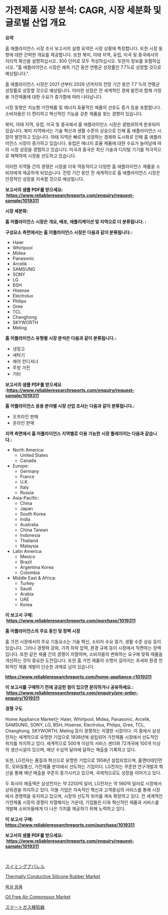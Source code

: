 <p><h1>가전제품 시장 분석: CAGR, 시장 세분화 및 글로벌 산업 개요</h1></p><p><strong>요약</strong></p>
<p><p>홈 애플라이언스 시장 조사 보고서의 실행 요약은 시장 상황에 특정합니다. 또한 시장 동향에 대한 간략한 개요를 제공합니다. 또한 북미, 아태 지역, 유럽, 미국 및 중국에서의 지리적 확산을 설명하십시오. 300 단어로 모두 작성하십시오. 또한이 정보를 포함하십시오. "홈 애플라이언스 시장은 예측 기간 동안 연평균 성장률인 7.7%로 성장할 것으로 예상됩니다.".</p><p>홈 애플라이언스 시장은 2021 년부터 2026 년까지의 전망 기간 동안 7.7 %의 연평균 성장률로 성장할 것으로 예상됩니다. 이러한 성장은 전 세계적인 경제 발전과 함께 가정용 가전제품에 대한 수요가 증가함에 따라 나타납니다.</p><p>시장 동향은 지능형 가전제품 및 에너지 효율적인 제품의 선호도 증가 등을 포함합니다. 소비자들은 더 편리하고 혁신적인 기능을 갖춘 제품을 찾는 경향이 있습니다.</p><p>북미, 아태 지역, 유럽, 미국 및 중국에서 홈 애플라이언스 시장은 광범위하게 분포되어 있습니다. 북미 지역에서는 기술 혁신과 생활 수준의 상승으로 인해 홈 애플라이언스 시장이 발전하고 있습니다. 아태 지역은 빠르게 성장하는 경제와 도시화로 인해 홈 애플라이언스 시장이 증가하고 있습니다. 유럽은 에너지 효율 제품에 대한 수요가 늘어남에 따라 시장 성장을 경험하고 있습니다. 미국과 중국은 최신 기술과 디지털 기기를 적극적으로 채택하여 시장을 선도하고 있습니다.</p><p>이러한 지역들 간의 경쟁은 시장을 더욱 역동적이고 다양한 홈 애플라이언스 제품을 소비자에게 제공하게 되었습니다. 전망 기간 동안 전 세계적으로 홈 애플라이언스 시장은 안정적인 성장을 지속할 것으로 예상됩니다.</p></p>
<p><strong>보고서의 샘플 PDF를 받으세요: &nbsp;<a href="https://www.reliableresearchreports.com/enquiry/request-sample/1019311">https://www.reliableresearchreports.com/enquiry/request-sample/1019311</a></strong></p>
<p><strong>시장 세분화:</strong></p>
<p><strong> 홈 어플라이언스 시장은 개요, 배포, 애플리케이션 및 지역으로 더 분류됩니다. :</strong></p>
<p><strong>구성요소 측면에서는 홈 어플라이언스 시장은 다음과 같이 분류됩니다.:</strong></p>
<p><ul><li>Haier</li><li>Whirlpool</li><li>Midea</li><li>Panasonic</li><li>Arcelik</li><li>SAMSUNG</li><li>SONY</li><li>LG</li><li>BSH</li><li>Hisense</li><li>Electrolux</li><li>Philips</li><li>Gree</li><li>TCL</li><li>Changhong</li><li>SKYWORTH</li><li>Meling</li></ul></p>
<p><strong> 홈 어플라이언스 유형별 시장 분석은 다음과 같이 분류됩니다.:</strong></p>
<p><ul><li>냉장고</li><li>세탁기</li><li>에어 컨디셔너</li><li>주방 가전</li><li>기타</li></ul></p>
<p><strong>보고서의 샘플 PDF를 받으세요 :<a href="https://www.reliableresearchreports.com/enquiry/request-sample/1019311">https://www.reliableresearchreports.com/enquiry/request-sample/1019311</a></strong></p>
<p><strong> 홈 어플라이언스 응용 분야별 시장 산업 조사는 다음과 같이 분류됩니다.:</strong></p>
<p><ul><li>오프라인 판매</li><li>온라인 판매</li></ul></p>
<p><strong>지역 측면에서 홈 어플라이언스 지역별로 이용 가능한 시장 플레이어는 다음과 같습니다.:</strong></p>
<p><ul>
    <li>
        North America:
        <ul>
            <li>United States</li>
            <li>Canada</li>
        </ul>
    </li>
    <li>
        Europe:
        <ul>
            <li>Germany</li>
            <li>France</li>
            <li>U.K.</li>
            <li>Italy</li>
            <li>Russia</li>
        </ul>
    </li>
    <li>
        Asia-Pacific:
        <ul>
            <li>China</li>
            <li>Japan</li>
            <li>South Korea</li>
            <li>India</li>
            <li>Australia</li>
            <li>China Taiwan</li>
            <li>Indonesia</li>
            <li>Thailand</li>
            <li>Malaysia</li>
        </ul>
    </li>
    <li>
        Latin America:
        <ul>
            <li>Mexico</li>
            <li>Brazil</li>
            <li>Argentina Korea</li>
            <li>Colombia</li>
        </ul>
    </li>
    <li>
        Middle East & Africa:
        <ul>
            <li>Turkey</li>
            <li>Saudi</li>
            <li>Arabia</li>
            <li>UAE</li>
            <li>Korea</li>
        </ul>
    </li>
    </ul></p>
<p><strong>이 보고서 구매: &nbsp;<a href="https://www.reliableresearchreports.com/purchase/1019311">https://www.reliableresearchreports.com/purchase/1019311</a></strong></p>
<p><strong>홈 어플라이언스의 주요 동인 및 장벽 시장</strong></p>
<p><p>홈 가전 시장에서의 주요 기동요소는 기술 혁신, 소비자 수요 증가, 생활 수준 상승 등이 있습니다. 그러나 경쟁력 강화, 가격 하락 압력, 환경 규제 등이 시장에서 직면하는 장벽입니다. 또한 같은 제품 간의 경쟁이 치열하며, 소비자들의 변화하는 요구에 맞춰 제품을 개선하는 것이 중요한 도전입니다. 또한 홈 가전 제품의 수명이 길어지는 추세와 환경 친화적인 제품 개발이 단순한 과제로 남아 있습니다.</p></p>
<p><strong><a href="https://www.reliableresearchreports.com/home-appliance-r1019311">https://www.reliableresearchreports.com/home-appliance-r1019311</a></strong></p>
<p><strong>이 보고서를 구매하기 전에 궁금한 점이 있으면 문의하거나 공유하세요.: &nbsp;<a href="https://www.reliableresearchreports.com/enquiry/pre-order-enquiry/1019311">https://www.reliableresearchreports.com/enquiry/pre-order-enquiry/1019311</a></strong></p>
<p><strong>경쟁 구도</strong></p>
<p><p>Home Appliance Market는 Haier, Whirlpool, Midea, Panasonic, Arcelik, SAMSUNG, SONY, LG, BSH, Hisense, Electrolux, Philips, Gree, TCL, Changhong, SKYWORTH, Meling 등이 경쟁하는 치열한 시장이다. 이 중에서 삼성전자는 세계적으로 유명한 기업으로 1938년에 설립되어 가전제품 시장에서 선도적인 위치를 차지하고 있다. 세계적으로 500개 이상의 서비스 센터와 72개국에 100개 이상의 생산시설이 있으며, 매년 수십억 달러에 달하는 매출을 기록하고 있다.</p><p>또한, LG전자는 품질과 혁신으로 유명한 기업으로 1958년 설립되었으며, 홈엔터테인먼트, 모바일통신, 가전제품 분야에서 선도하는 기업이다. LG전자는 꾸준한 연구개발과 혁신을 통해 매년 매출을 꾸준히 증가시키고 있으며, 국제적으로도 성장을 이어가고 있다.</p><p>두 회사의 매출액은 삼성전자는 약 2250억 달러, LG전자는 약 560억 달러로 시장에서 상위권을 차지하고 있다. 이들 기업은 지속적인 혁신과 고객중심의 서비스를 통해 시장에서 경쟁력을 유지하고 있으며, 시장의 선도적 위치를 계속 확장하고 있다. 전 세계적인 가전제품 시장의 경쟁이 치열해지는 가운데, 기업들은 더욱 혁신적인 제품과 서비스를 개발해 소비자들에게 더 나은 가치를 제공하기 위해 노력하고 있다.</p></p>
<p><strong>이 보고서 구매: &nbsp; <a href="https://www.reliableresearchreports.com/purchase/1019311">https://www.reliableresearchreports.com/purchase/1019311</a></strong></p>
<p><strong>보고서의 샘플 PDF를 받으세요: &nbsp;<a href="https://www.reliableresearchreports.com/enquiry/request-sample/1019311">https://www.reliableresearchreports.com/enquiry/request-sample/1019311</a></strong><strong></strong></p>
<p>&nbsp;</p>
<p><p><a href="https://medium.com/@douglasyoung526/%E6%B0%B4%E7%9D%80%E3%82%A2%E3%83%91%E3%83%AC%E3%83%AB%E5%B8%82%E5%A0%B4%E5%88%86%E6%9E%90-%E3%81%9D%E3%81%AEcagr-%E5%B8%82%E5%A0%B4%E3%82%BB%E3%82%B0%E3%83%A1%E3%83%B3%E3%83%86%E3%83%BC%E3%82%B7%E3%83%A7%E3%83%B3-%E3%81%8A%E3%82%88%E3%81%B3%E3%82%B0%E3%83%AD%E3%83%BC%E3%83%90%E3%83%AB%E6%A5%AD%E7%95%8C%E6%A6%82%E8%A6%81-c09bf2ac410b">スイミングアパレル</a></p><p><a href="https://funky-papaya-cf4.notion.site/Thermally-Conductive-Silicone-Rubber-Market-Size-2024-2031-Global-Industrial-Analysis-Key-Geograp-cb254925dc58402d8b455ed563195250">Thermally Conductive Silicone Rubber Market</a></p><p><a href="https://medium.com/@arthuralety6767836754/%EC%9A%95%EC%8B%A4-%EC%9A%A9%ED%92%88-%EC%8B%9C%EC%9E%A5-%EB%B3%B4%EA%B3%A0%EC%84%9C%EB%8A%94-%EC%9D%B4-%EC%8B%9C%EC%9E%A5%EC%9D%98-%EC%B5%9C%EC%8B%A0-%ED%8A%B8%EB%A0%8C%EB%93%9C%EC%99%80-%EC%84%B1%EC%9E%A5-%EA%B8%B0%ED%9A%8C%EB%A5%BC-%EB%B3%B4%EC%97%AC%EC%A4%8D%EB%8B%88%EB%8B%A4-d49202e68982">욕실 용품</a></p><p><a href="https://view.publitas.com/reportprime-1/oil-free-air-compressor-market-size-share-trends-analysis-report-by-material-by-type-by-end-user-by-region-and-segment-forecasts-2024-2031/">Oil Free Air Compressor Market</a></p><p><a href="https://medium.com/@clairhane2018/%E3%82%B9%E3%83%9E%E3%83%BC%E3%83%88%E3%82%AC%E3%82%B9%E6%A4%9C%E7%9F%A5%E5%99%A8%E5%B8%82%E5%A0%B4%E3%81%AE%E3%83%88%E3%83%AC%E3%83%B3%E3%83%89%E3%81%A8%E5%B8%82%E5%A0%B4%E5%88%86%E6%9E%90%E3%81%AF-2024%E5%B9%B4%E3%81%8B%E3%82%892031%E5%B9%B4%E3%81%BE%E3%81%A7%E3%81%AE%E6%9C%9F%E9%96%93%E3%81%AB%E4%BA%88%E6%B8%AC%E3%81%95%E3%82%8C%E3%81%A6%E3%81%84%E3%81%BE%E3%81%99-b4177e0c967e">スマートガス検知器</a></p></p>
